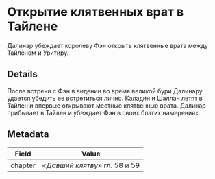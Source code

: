 # Открытие клятвенных врат в Тайлене
Далинар убеждает королеву Фэн открыть клятвенные врата между Тайленом и Уритиру.

## Details
После встречи с Фэн в видении во время великой бури Далинару удается убедить ее встретиться лично. Каладин и Шаллан летят в Тайлен и впервые открывают местные клятвенные врата. Далинар прибывает в Тайлен и убеждает Фэн в своих благих намерениях.

## Metadata
| Field | Value |
| ----- | ----- |
| chapter | *«Давший клятву»* гл. 58 и 59 |
